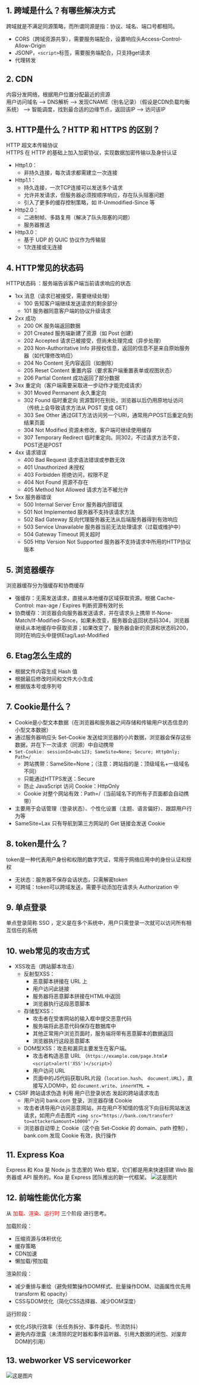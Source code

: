 ## 1. 跨域是什么？有哪些解决方式
跨域就是不满足同源策略，而所谓同源是指：协议、域名、端口号都相同。
- CORS（跨域资源共享），需要服务端配合，设置响应头Access-Control-Allow-Origin
- JSONP，`<script>`标签，需要服务端配合，只支持get请求
- 代理转发

## 2. CDN
内容分发网络，根据用户位置分配最近的资源\
用户访问域名 ——> DNS解析 ——> 发现CNAME（别名记录）（假设是CDN负载均衡系统） ——> 智能调度，找到最合适的边缘节点，返回该IP ——> 访问该IP

## 3. HTTP是什么？HTTP 和 HTTPS 的区别？
HTTP 超文本传输协议\
HTTPS 在 HTTP 的基础上加入加密协议，实现数据加密传输以及身份认证
- Http1.0：
    - 非持久连接，每次请求都需建立一次连接
- Http1.1：
    - 持久连接，一次TCP连接可以发送多个请求
    - 允许并发请求，但服务器必须按顺序响应，存在队头阻塞问题
    - 引入了更多的缓存控制策略，如 If-Unmodified-Since 等
- Http2.0：
    - 二进制帧、多路复用（解决了队头阻塞的问题）
    - 服务器推送
- Http3.0：
    - 基于 UDP 的 QUIC 协议作为传输层
    - 1次连接或无连接

## 4. HTTP常见的状态码
HTTP状态码 ：服务端告诉客户端当前请求响应的状态
- 1xx 消息（请求已被接受，需要继续处理）
    - 100 告知客户端继续发送请求的剩余部分
    - 101 服务器同意客户端的协议升级请求
- 2xx 成功
    - 200 OK 服务端返回数据
    - 201 Created 服务端新建了资源（如 Post 创建）
    - 202 Accepted 请求已被接受，但尚未处理完成（异步处理）
    - 203 Non-Authoritative Info 非授权信息，返回的信息不是来自原始服务器（如代理修改响应）
    - 204 No Content 无内容返回（如删除）
    - 205 Reset Content 重置内容（要求客户端重置表单或视图状态）
    - 206 Partial Content 成功返回了部分数据
- 3xx 重定向（客户端需要采取进一步动作才能完成请求）
    - 301 Moved Permanent 永久重定向
    - 302 Found 临时重定向 资源暂时在别处，浏览器以后仍用原地址访问（传统上会导致请求方法从 POST 变成 GET）
    - 303 See Other 通过GET方法访问另一个URI，通常用户POST后重定向到结果页面
    - 304 Not Modified 资源未修改，客户端可继续使用缓存
    - 307 Temporary Redirect 临时重定向。同302，不过请求方法不变，POST还是POST
- 4xx 请求错误
    - 400 Bad Request 请求语法错误或参数无效
    - 401 Unauthorized 未授权
    - 403 Forbidden 拒绝访问，权限不足
    - 404 Not Found 资源不存在
    - 405 Method Not Allowed 请求方法不被允许
- 5xx 服务器错误
    - 500 Internal Server Error 服务器内部错误
    - 501 Not Implemented 服务器不支持该请求方法
    - 502 Bad Gateway 反向代理服务器无法从后端服务器得到有效响应
    - 503 Service Unavailable 服务器当前无法处理请求（过载或维护中）
    - 504 Gateway Timeout 网关超时
    - 505 Http Version Not Supported 服务器不支持请求中所用的HTTP协议版本

## 5. 浏览器缓存
浏览器缓存分为强缓存和协商缓存
- 强缓存：无需发送请求，直接从本地缓存区域获取资源。根据 Cache-Control: max-age / Expires 判断资源有效时长
- 协商缓存：浏览器会向服务器发送请求，并在请求头上携带 If-None-Match/If-Modified-Since，如果未改变，服务器会返回状态码304，浏览器继续从本地缓存中获取资源；如果改变了，服务器会新的资源和状态码200，同时在响应头中提供Etag/Last-Modified

## 6. Etag怎么生成的
- 根据文件内容生成 Hash 值
- 根据最后修改时间和文件大小生成
- 根据版本号或序列号

## 7. Cookie是什么？
- Cookie是小型文本数据（在浏览器和服务器之间存储和传输用户状态信息的小型文本数据）
- 通过服务器响应头 Set-Cookie 发送给浏览器的小片数据，浏览器会保存这些数据，并在下一次请求（同源）中自动携带
- `Set-Cookie: sessionId=abc123; SameSite=None; Secure; HttpOnly; Path=/`
    - 跨站携带：SameSite=None；（注意：跨站指的是：顶级域名+一级域名 不同）
    - 只能通过HTTPS发送：Secure 
    - 防止 JavaScript 访问 Cookie：HttpOnly 
    - Cookie 对整个网站有效：Path=/（当前域名下的所有子页面都会自动携带）
- 主要用于会话管理（登录状态）、个性化设置（主题、语言偏好）、跟踪用户行为等
- SameSite=Lax 只有导航到第三方网站的 Get 链接会发送 Cookie

## 8. token是什么？
token是一种代表用户身份和权限的数字凭证，常用于网络应用中的身份认证和授权
- 无状态：服务器不保存会话状态，只需解密token
- 可跨域：token可以跨域发送，需要手动添加在请求头 Authorization 中

## 9. 单点登录
单点登录简称 SSO ，定义是在多个系统中，用户只需登录一次就可以访问所有相互信任的系统

## 10. web常见的攻击方式
- XSS攻击（跨站脚本攻击）
    - 反射型XSS：
        - 恶意脚本拼接在 URL 上
        - 用户访问此链接
        - 服务器将恶意脚本拼接在HTML中返回
        - 浏览器执行这段恶意脚本
    - 存储型XSS：
        - 攻击者在受害网站的输入框中提交恶意代码
        - 服务端将此恶意代码保存在数据库中
        - 其他正常用户浏览页面时，服务端将带有恶意脚本的数据返回
        - 浏览器执行这段恶意脚本
    - DOM型XSS：攻击和漏洞主要发生在客户端。
        - 攻击者构造恶意 URL （`https://example.com/page.html#<script>alert('XSS')</script>`）
        - 用户访问 URL
        - 页面中的JS代码获取URL片段（`location.hash`、 `document.URL`），直接写入DOM中，如 `document.write`、`innerHTML = `
- CSRF 跨站请求伪造
    利用 用户已登录状态 发起的跨站请求攻击
    - 用户访问 bank.com 登录，浏览器存储 Cookie
    - 攻击者诱导用户访问恶意网站，并在用户不知情的情况下向目标网站发送请求，如用户点击图片
        `<img src="https://bank.com/transfer?to=attacker&amount=10000" />`
    - 浏览器自动带上 Cookie（这个由 Set-Cookie 的 domain、path 控制），bank.com 发现 Cookie 有效，执行操作

## 11. Express Koa
Express 和 Koa 是 Node.js 生态里的 Web 框架，它们都是用来快速搭建 Web 服务器或 API 服务的。Koa 是 Express 团队推出的新一代框架。
![这是图片](./images/Express%20VS%20Koa.png "Express VS Koa")

## 12. 前端性能优化方案
从 <font color=red>加载、渲染、运行时</font> 三个阶段
进行思考。 

加载阶段：
- 压缩资源与体积优化
- 缓存策略
- CDN加速
- 懒加载/预加载

渲染阶段：
- 减少重排与重绘（避免频繁操作DOM样式、批量操作DOM、动画属性优先用 transform 和 opacity）
- CSS与DOM优化（简化CSS选择器、减少DOM深度）

运行阶段：
- 优化JS执行效率（长任务拆分、事件委托、节流防抖）
- 避免内存泄露（未清除的定时器和事件监听器、引用大数据的闭包、对废弃DOM的引用）

## 13. webworker VS serviceworker
![这是图片](./images/webworker%20VS%20serviceworker.png "Webworker VS Serviceworker")





